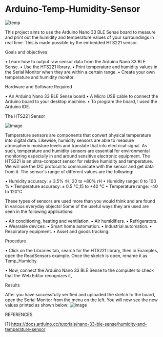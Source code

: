 # Arduino-Temp-Humidity-Sensor

![temp](https://user-images.githubusercontent.com/102630199/228667051-57312b82-f4bf-4b89-b1c3-980dafaa0428.jpg)

This project aims to use the Arduino Nano 33 BLE Sense board to measure and print out the humidity and temperature values of your surroundings in real time. This is made possible by the embedded HTS221 sensor. 

Goals and objectives

•	Learn how to output raw sensor data from the Arduino Nano 33 BLE Sense.
•	Use the HTS221 library.
•	Print temperature and humidity values in the Serial Monitor when they are within a certain range. 
•	Create your own temperature and humidity monitor.

Hardware and Software Required

•	An Arduino Nano 33 BLE Sense board
•	A Micro USB cable to connect the Arduino board to your desktop machine.
•	To program the board, I used the  Arduino IDE.

The HTS221 Sensor

![image](https://user-images.githubusercontent.com/102630199/219319823-46def6b0-f064-4bb6-8f1f-dafbdc17d054.png)

  
Temperature sensors are components that convert physical temperature into digital data. Likewise, humidity sensors are able to measure atmospheric moisture levels and translate that into electrical signal. As such, temperature and humidity sensors are essential for environmental monitoring especially in and around sensitive electronic equipment.
The HTS221 is an ultra-compact sensor for relative humidity and temperature. We will use the I2C protocol to communicate with the sensor and get data from it. The sensor's range of different values are the following:

•	Humidity accuracy: ± 3.5% rH, 20 to +80% rH
•	Humidity range: 0 to 100 %
•	Temperature accuracy: ± 0.5 °C,15 to +40 °C
•	Temperature range: -40 to 120°C

These types of sensors are used more than you would think and are found in various everyday objects! 
Some of the useful ways they are used are seen in the following applications:

•	Air conditioning, heating and ventilation.
•	Air humidifiers.
•	Refrigerators.
•	Wearable devices.
•	Smart home automation.
•	Industrial automation.
•	Respiratory equipment.
•	Asset and goods tracking.

Procedure

•	Click on the Libraries tab, search for the HTS221 library, then in Examples, open the ReadSensors example. Once the sketch is open, rename it as Temp_Humidity.

•	Now, connect the Arduino Nano 33 BLE Sense to the computer to check that the Web Editor recognizes it,


Results

After you have successfully verified and uploaded the sketch to the board, open the Serial Monitor from the menu on the left. You will now see the new values printed as shown below:
![image](https://user-images.githubusercontent.com/102630199/219320108-2a79135a-f24a-4502-8df4-5ca1948e0df4.png)


REFERENCES

[1] https://docs.arduino.cc/tutorials/nano-33-ble-sense/humidity-and-temperature-sensor
